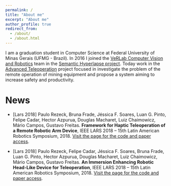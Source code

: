 ```yaml
---
permalink: /
title: "About me"
excerpt: "About me"
author_profile: true
redirect_from: 
  - /about/
  - /about.html
---
```


I am a graduation student in Computer Science at Federal University of Minas Gerais (UFMG - Brazil). In 2016 I joined the [VeRLab Computer Vision and Robotics](https://www.verlab.dcc.ufmg.br/) team in the [Semantic Hyperlapse project](https://www.verlab.dcc.ufmg.br/semantic-hyperlapse/). Today work in the [Advanced Teleoperation](https://www.verlab.dcc.ufmg.br/advanced-teleoperation-of-mining-equipment-bulldozer/) project focused in investigate the problem of the remote operation of mining equipment and propose a system aiming to increase safety and productivity. 

News
======

- [Lars 2018] Paulo Rezeck, Bruna Frade, Jéssica F. Soares, Luan G. Pinto, Felipe Cadar, Hector Azpurua, Douglas Macharet, Luiz Chaimowicz, Mário Campos, Gustavo Freitas. __Framework for Haptic Teleoperation of a Remote Robotic Arm Device__, IEEE LARS 2018 – 15th Latin American Robotics Symposium, 2018. [Visit the page for the code and paper access](https://felipecadar.github.io/publication/lars2018-1/).

- [Lars 2018] Paulo Rezeck, Felipe Cadar, Jéssica F. Soares, Bruna Frade, Luan G. Pinto, Hector Azpurua, Douglas Macharet, Luiz Chaimowicz, Mário Campos, Gustavo Freitas. __An Immersion Enhancing Robotic Head-Like Device for Teleoperation__, IEEE LARS 2018 – 15th Latin American Robotics Symposium, 2018. [Visit the page for the code and paper access](https://felipecadar.github.io/publication/lars2018-2).